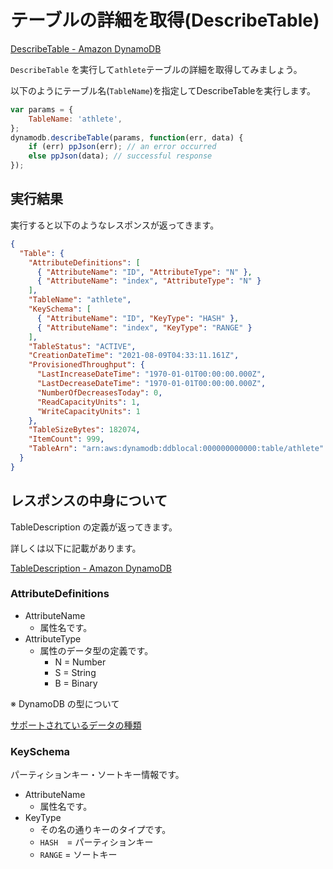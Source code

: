 # テーブルの詳細を取得(DescribeTable)

[DescribeTable - Amazon DynamoDB](https://docs.aws.amazon.com/amazondynamodb/latest/APIReference/API_DescribeTable.html)

`DescribeTable` を実行して`athlete`テーブルの詳細を取得してみましょう。

以下のようにテーブル名(`TableName`)を指定してDescribeTableを実行します。

```jsx
var params = {
    TableName: 'athlete',
};
dynamodb.describeTable(params, function(err, data) {
    if (err) ppJson(err); // an error occurred
    else ppJson(data); // successful response
});
```

## 実行結果

実行すると以下のようなレスポンスが返ってきます。

```JSON
{
  "Table": {
    "AttributeDefinitions": [
      { "AttributeName": "ID", "AttributeType": "N" },
      { "AttributeName": "index", "AttributeType": "N" }
    ],
    "TableName": "athlete",
    "KeySchema": [
      { "AttributeName": "ID", "KeyType": "HASH" },
      { "AttributeName": "index", "KeyType": "RANGE" }
    ],
    "TableStatus": "ACTIVE",
    "CreationDateTime": "2021-08-09T04:33:11.161Z",
    "ProvisionedThroughput": {
      "LastIncreaseDateTime": "1970-01-01T00:00:00.000Z",
      "LastDecreaseDateTime": "1970-01-01T00:00:00.000Z",
      "NumberOfDecreasesToday": 0,
      "ReadCapacityUnits": 1,
      "WriteCapacityUnits": 1
    },
    "TableSizeBytes": 182074,
    "ItemCount": 999,
    "TableArn": "arn:aws:dynamodb:ddblocal:000000000000:table/athlete"
  }
}
```

## レスポンスの中身について

TableDescription の定義が返ってきます。

詳しくは以下に記載があります。

[TableDescription - Amazon DynamoDB](https://docs.aws.amazon.com/amazondynamodb/latest/APIReference/API_TableDescription.html)
### AttributeDefinitions

- AttributeName
  - 属性名です。
- AttributeType
  - 属性のデータ型の定義です。
    - N = Number
    - S = String
    - B = Binary

※ DynamoDB の型について

[サポートされているデータの種類](https://docs.aws.amazon.com/ja_jp/amazondynamodb/latest/developerguide/DynamoDBMapper.DataTypes.html)
### KeySchema
パーティションキー・ソートキー情報です。

- AttributeName
  - 属性名です。
- KeyType
  - その名の通りキーのタイプです。
  - `HASH`　= パーティションキー
  - `RANGE` = ソートキー


